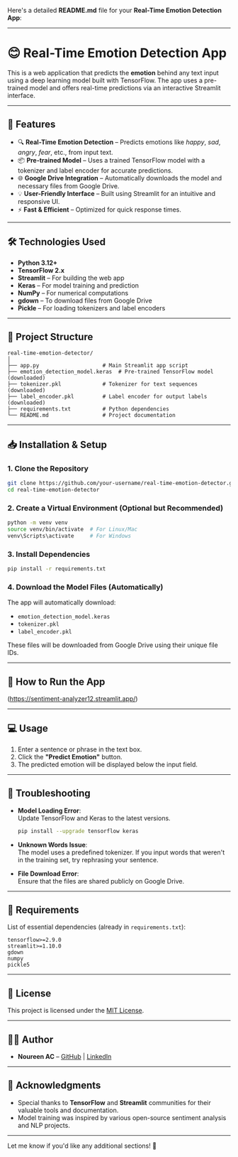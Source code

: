 Here's a detailed **README.md** file for your **Real-Time Emotion Detection App**:

---

# 😊 Real-Time Emotion Detection App

This is a web application that predicts the **emotion** behind any text input using a deep learning model built with TensorFlow. The app uses a pre-trained model and offers real-time predictions via an interactive Streamlit interface.

---

## 🚀 Features

- 🔍 **Real-Time Emotion Detection** – Predicts emotions like *happy*, *sad*, *angry*, *fear*, etc., from input text.  
- 📦 **Pre-trained Model** – Uses a trained TensorFlow model with a tokenizer and label encoder for accurate predictions.  
- 🌐 **Google Drive Integration** – Automatically downloads the model and necessary files from Google Drive.  
- 💡 **User-Friendly Interface** – Built using Streamlit for an intuitive and responsive UI.  
- ⚡ **Fast & Efficient** – Optimized for quick response times.

---

## 🛠️ Technologies Used

- **Python 3.12+**
- **TensorFlow 2.x**
- **Streamlit** – For building the web app
- **Keras** – For model training and prediction
- **NumPy** – For numerical computations
- **gdown** – To download files from Google Drive
- **Pickle** – For loading tokenizers and label encoders  

---

## 📂 Project Structure

```
real-time-emotion-detector/
│
├── app.py                    # Main Streamlit app script
├── emotion_detection_model.keras  # Pre-trained TensorFlow model (downloaded)
├── tokenizer.pkl             # Tokenizer for text sequences (downloaded)
├── label_encoder.pkl         # Label encoder for output labels (downloaded)
├── requirements.txt          # Python dependencies
└── README.md                 # Project documentation
```

---

## 📥 Installation & Setup

### 1. Clone the Repository
```bash
git clone https://github.com/your-username/real-time-emotion-detector.git
cd real-time-emotion-detector
```

### 2. Create a Virtual Environment (Optional but Recommended)
```bash
python -m venv venv
source venv/bin/activate  # For Linux/Mac
venv\Scripts\activate     # For Windows
```

### 3. Install Dependencies
```bash
pip install -r requirements.txt
```

### 4. Download the Model Files (Automatically)
The app will automatically download:
- `emotion_detection_model.keras`
- `tokenizer.pkl`
- `label_encoder.pkl`  

These files will be downloaded from Google Drive using their unique file IDs.

---

## 🚦 How to Run the App

(https://sentiment-analyzer12.streamlit.app/)

---

## 💻 Usage

1. Enter a sentence or phrase in the text box.  
2. Click the **"Predict Emotion"** button.  
3. The predicted emotion will be displayed below the input field.

---

## 🔧 Troubleshooting

- **Model Loading Error**:  
  Update TensorFlow and Keras to the latest versions.  
  ```bash
  pip install --upgrade tensorflow keras
  ```

- **Unknown Words Issue**:  
  The model uses a predefined tokenizer. If you input words that weren't in the training set, try rephrasing your sentence.

- **File Download Error**:  
  Ensure that the files are shared publicly on Google Drive.

---

## 📝 Requirements

List of essential dependencies (already in `requirements.txt`):

```
tensorflow>=2.9.0
streamlit>=1.10.0
gdown
numpy
pickle5
```

---

## 📜 License

This project is licensed under the [MIT License](https://opensource.org/licenses/MIT).

---

## 👨‍💻 Author

- **Noureen AC** – [GitHub](https://github.com/Nourin04) | [LinkedIn](https://linkedin.com/in/noureen-ac)

---

## 🙏 Acknowledgments

- Special thanks to **TensorFlow** and **Streamlit** communities for their valuable tools and documentation.
- Model training was inspired by various open-source sentiment analysis and NLP projects.

---

Let me know if you'd like any additional sections! 🚀
